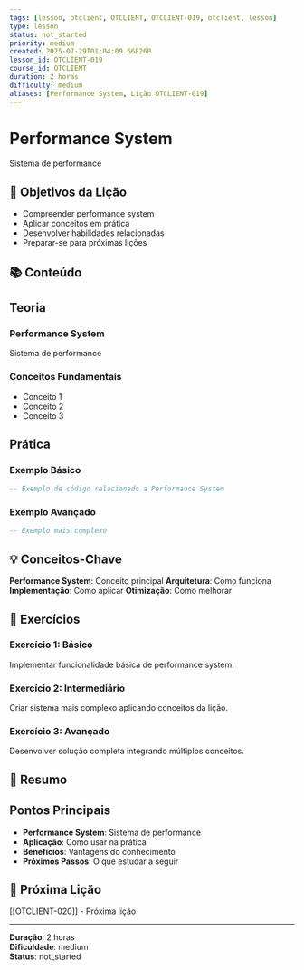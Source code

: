 ```yaml
---
tags: [lesson, otclient, OTCLIENT, OTCLIENT-019, otclient, lesson]
type: lesson
status: not_started
priority: medium
created: 2025-07-29T01:04:09.668260
lesson_id: OTCLIENT-019
course_id: OTCLIENT
duration: 2 horas
difficulty: medium
aliases: [Performance System, Lição OTCLIENT-019]
---
```


# Performance System

Sistema de performance

## 🎯 Objetivos da Lição

- Compreender performance system
- Aplicar conceitos em prática
- Desenvolver habilidades relacionadas
- Preparar-se para próximas lições

## 📚 Conteúdo


## Teoria

### Performance System
Sistema de performance

### Conceitos Fundamentais
- Conceito 1
- Conceito 2
- Conceito 3

## Prática

### Exemplo Básico
```lua
-- Exemplo de código relacionado a Performance System
```

### Exemplo Avançado
```lua
-- Exemplo mais complexo
```


## 💡 Conceitos-Chave

**Performance System**: Conceito principal
**Arquitetura**: Como funciona
**Implementação**: Como aplicar
**Otimização**: Como melhorar

## 🧪 Exercícios


### Exercício 1: Básico
Implementar funcionalidade básica de performance system.

### Exercício 2: Intermediário
Criar sistema mais complexo aplicando conceitos da lição.

### Exercício 3: Avançado
Desenvolver solução completa integrando múltiplos conceitos.


## 📝 Resumo


## Pontos Principais

- **Performance System**: Sistema de performance
- **Aplicação**: Como usar na prática
- **Benefícios**: Vantagens do conhecimento
- **Próximos Passos**: O que estudar a seguir


## 🔗 Próxima Lição

[[OTCLIENT-020]] - Próxima lição

---

**Duração**: 2 horas  
**Dificuldade**: medium  
**Status**: not_started
